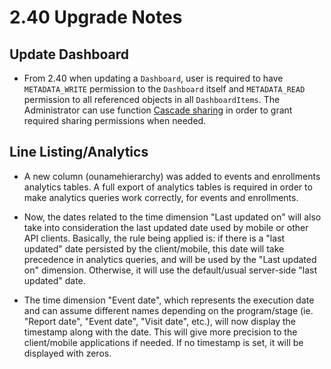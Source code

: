 # 2.40 Upgrade Notes

## Update Dashboard 
- From 2.40 when updating a `Dashboard`, user is required to have `METADATA_WRITE` permission to the `Dashboard` itself and `METADATA_READ` permission to all referenced objects in all `DashboardItems`. The Administrator can use function [Cascade sharing](https://docs.dhis2.org/en/use/user-guides/dhis-core-version-master/analysing-data/dashboards.html#cascade-sharing-of-visualizations-on-the-dashboard) in order to grant required sharing permissions when needed. 

## Line Listing/Analytics
- A new column (ounamehierarchy) was added to events and enrollments analytics tables. A full export of analytics tables is required in order to make analytics queries work correctly, for events and enrollments.

- Now, the dates related to the time dimension "Last updated on" will also take into consideration the last updated date used by mobile or other API clients. Basically, the rule being applied is: if there is a "last updated" date persisted by the client/mobile, this date will take precedence in analytics queries, and will be used by the "Last updated on" dimension. Otherwise, it will use the default/usual server-side "last updated" date.

- The time dimension "Event date", which represents the execution date and can assume different names depending on the program/stage (ie. "Report date", "Event date", "Visit date", etc.), will now display the timestamp along with the date. This will give more precision to the client/mobile applications if needed. If no timestamp is set, it will be displayed with zeros.
